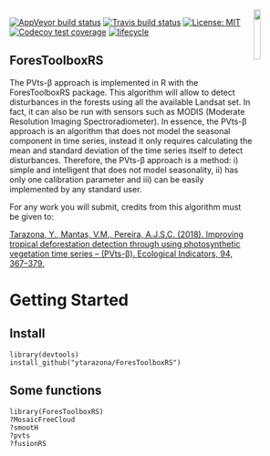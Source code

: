 <img src="https://raw.githubusercontent.com/csaybar/ForesToolboxRS/master/man/figures/logo.png" align="right" width = 15%/>

[![AppVeyor build
status](https://ci.appveyor.com/api/projects/status/github/csaybar/forestoolboxrs?branch=dev&svg=true)](https://ci.appveyor.com/project/csaybar/forestoolboxrs)
[![Travis build
status](https://travis-ci.org/csaybar/ForesToolboxRS.svg?branch=master)](https://travis-ci.org/csaybar/ForesToolboxRS)
[![License:
MIT](https://img.shields.io/badge/License-MIT-yellow.svg)](https://opensource.org/licenses/MIT)
[![Codecov test
coverage](https://codecov.io/gh/csaybar/ForesToolboxRS/branch/master/graph/badge.svg)](https://codecov.io/gh/csaybar/ForesToolboxRS?branch=dev)
[![lifecycle](https://img.shields.io/badge/lifecycle-stable-brightgreen.svg)](https://www.tidyverse.org/lifecycle/#experimental)

## ForesToolboxRS

The PVts-β approach is implemented in R with the ForesToolboxRS package.
This algorithm will allow to detect disturbances in the forests using
all the available Landsat set. In fact, it can also be run with sensors
such as MODIS (Moderate Resolution Imaging Spectroradiometer). In
essence, the PVts-β approach is an algorithm that does not model the
seasonal component in time series, instead it only requires calculating
the mean and standard deviation of the time series itself to detect
disturbances. Therefore, the PVts-β approach is a method: i) simple and
intelligent that does not model seasonality, ii) has only one
calibration parameter and iii) can be easily implemented by any standard
user.

For any work you will submit, credits from this algorithm must be given
to:

[Tarazona, Y., Mantas, V.M., Pereira, A.J.S.C. (2018). Improving
tropical deforestation detection through using photosynthetic vegetation
time series – (PVts-β). Ecological Indicators, 94,
367–379.](https://doi.org/10.1016/j.ecolind.2018.07.012)

# Getting Started

## Install

    library(devtools)
    install_github("ytarazona/ForesToolboxRS")

## Some functions

    library(ForesToolboxRS)
    ?MosaicFreeCloud
    ?smootH
    ?pvts
    ?fusionRS
